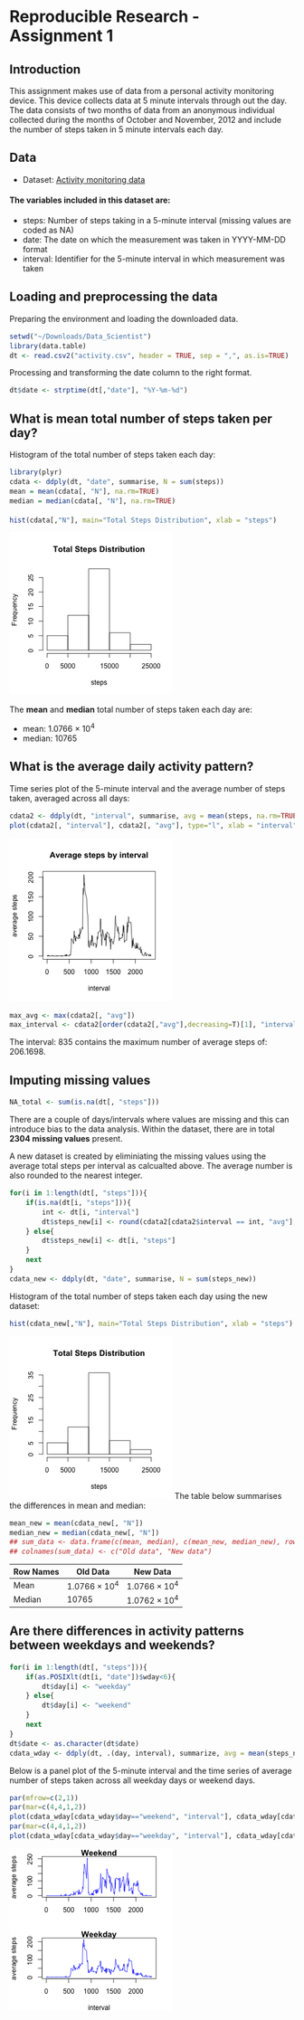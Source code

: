Reproducible Research - Assignment 1
========================================================

## Introduction
This assignment makes use of data from a personal activity monitoring device. This device collects data at 5 minute intervals through out the day. The data consists of two months of data from an anonymous individual collected during the months of October and November, 2012 and include the number of steps taken in 5 minute intervals each day.

## Data
- Dataset: [Activity monitoring data](https://d396qusza40orc.cloudfront.net/repdata%2Fdata%2Factivity.zip)

#### The variables included in this dataset are:
- steps: Number of steps taking in a 5-minute interval (missing values are coded as NA)
- date: The date on which the measurement was taken in YYYY-MM-DD format
- interval: Identifier for the 5-minute interval in which measurement was taken

## Loading and preprocessing the data
Preparing the environment and loading the downloaded data.

```r
setwd("~/Downloads/Data_Scientist")
library(data.table)
dt <- read.csv2("activity.csv", header = TRUE, sep = ",", as.is=TRUE)
```
Processing and transforming the date column to the right format.

```r
dt$date <- strptime(dt[,"date"], "%Y-%m-%d")
```

## What is mean total number of steps taken per day?
Histogram of the total number of steps taken each day:

```r
library(plyr)
cdata <- ddply(dt, "date", summarise, N = sum(steps))
mean = mean(cdata[, "N"], na.rm=TRUE)
median = median(cdata[, "N"], na.rm=TRUE)

hist(cdata[,"N"], main="Total Steps Distribution", xlab = "steps")
```

![plot of chunk unnamed-chunk-3](figure/unnamed-chunk-3.png) 

The **mean** and **median** total number of steps taken each day are:
- mean: 1.0766 &times; 10<sup>4</sup>
- median: 10765

## What is the average daily activity pattern?
Time series plot of the 5-minute interval and the average number of steps taken, averaged across all days:

```r
cdata2 <- ddply(dt, "interval", summarise, avg = mean(steps, na.rm=TRUE))
plot(cdata2[, "interval"], cdata2[, "avg"], type="l", xlab = "interval", ylab = "average steps", main = "Average steps by interval")
```

![plot of chunk unnamed-chunk-4](figure/unnamed-chunk-4.png) 

```r
max_avg <- max(cdata2[, "avg"])
max_interval <- cdata2[order(cdata2[,"avg"],decreasing=T)[1], "interval"]
```
The interval: 835 contains the maximum number of average steps of: 206.1698.

## Imputing missing values

```r
NA_total <- sum(is.na(dt[, "steps"]))
```
There are a couple of days/intervals where values are missing and this can introduce bias to the data analysis. Within the dataset, there are in total **2304 missing values** present.

A new dataset is created by eliminiating the missing values using the average total steps per interval as calcualted above. The average number is also rounded to the nearest integer.

```r
for(i in 1:length(dt[, "steps"])){
    if(is.na(dt[i, "steps"])){
        int <- dt[i, "interval"]
        dt$steps_new[i] <- round(cdata2[cdata2$interval == int, "avg"],0)
    } else{
        dt$steps_new[i] <- dt[i, "steps"]
    }
    next
}
cdata_new <- ddply(dt, "date", summarise, N = sum(steps_new))
```
Histogram of the total number of steps taken each day using the new dataset:

```r
hist(cdata_new[,"N"], main="Total Steps Distribution", xlab = "steps")
```

![plot of chunk unnamed-chunk-7](figure/unnamed-chunk-7.png) 
The table below summarises the differences in mean and median:

```r
mean_new = mean(cdata_new[, "N"])
median_new = median(cdata_new[, "N"])
## sum_data <- data.frame(c(mean, median), c(mean_new, median_new), row.names=c("mean", "median"))
## colnames(sum_data) <- c("Old data", "New data")
```
Row Names | Old Data | New Data
--------- | -------- | --------
Mean | 1.0766 &times; 10<sup>4</sup> | 1.0766 &times; 10<sup>4</sup>
Median | 10765 | 1.0762 &times; 10<sup>4</sup>

## Are there differences in activity patterns between weekdays and weekends?

```r
for(i in 1:length(dt[, "steps"])){
    if(as.POSIXlt(dt[i, "date"])$wday<6){
        dt$day[i] <- "weekday"
    } else{
        dt$day[i] <- "weekend"
    }
    next
}
dt$date <- as.character(dt$date)
cdata_wday <- ddply(dt, .(day, interval), summarize, avg = mean(steps_new))
```
Below is a panel plot of the 5-minute interval and the time series of average number of steps taken across all weekday days or weekend days.

```r
par(mfrow=c(2,1))
par(mar=c(4,4,1,2))
plot(cdata_wday[cdata_wday$day=="weekend", "interval"], cdata_wday[cdata_wday$day=="weekend", "avg"], type="l", xlab = "", ylab = "average steps", main = "Weekend", col="blue")
par(mar=c(4,4,1,2))
plot(cdata_wday[cdata_wday$day=="weekday", "interval"], cdata_wday[cdata_wday$day=="weekday", "avg"], type="l", xlab = "interval", ylab = "average steps", main = "Weekday", col="blue")
```

![plot of chunk unnamed-chunk-10](figure/unnamed-chunk-10.png) 
